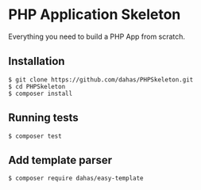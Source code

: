 # PHP Application Skeleton

Everything you need to build a PHP App from scratch.

## Installation
````
$ git clone https://github.com/dahas/PHPSkeleton.git
$ cd PHPSkeleton
$ composer install
````

## Running tests
````
$ composer test
````

## Add template parser
````
$ composer require dahas/easy-template
````